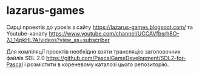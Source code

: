 # lazarus-games
Сирці проектів до уроків з сайту https://lazarus-games.blogspot.com/ та Youtube-каналу https://www.youtube.com/channel/UCCAVfbsrh8O-7J_14pkHL7A/videos?view_as=subscriber


Для компіляції проектів необхідно взяти трансляцію заголовочних файлів SDL 2.0 https://github.com/PascalGameDevelopment/SDL2-for-Pascal і розмістити в кореневому каталозі цього репозиторію.
